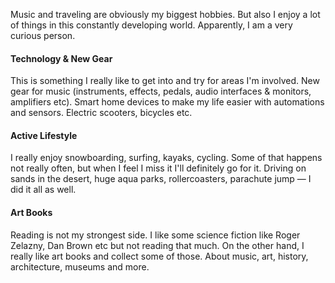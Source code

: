 Music and traveling are obviously my biggest hobbies. But also I enjoy a lot of things in this constantly developing world. Apparently, I am a very curious person.

#### Technology & New Gear

This is something I really like to get into and try for areas I'm involved. New gear for music (instruments, effects, pedals, audio interfaces & monitors, amplifiers etc). Smart home devices to make my life easier with automations and sensors. Electric scooters, bicycles etc.

#### Active Lifestyle

I really enjoy snowboarding, surfing, kayaks, cycling. Some of that happens not really often, but when I feel I miss it I'll definitely go for it. Driving on sands in the desert, huge aqua parks, rollercoasters, parachute jump &mdash; I did it all as well.

#### Art Books

Reading is not my strongest side. I like some science fiction like Roger Zelazny, Dan Brown etc but not reading that much. On the other hand, I really like art books and collect some of those. About music, art, history, architecture, museums and more.
